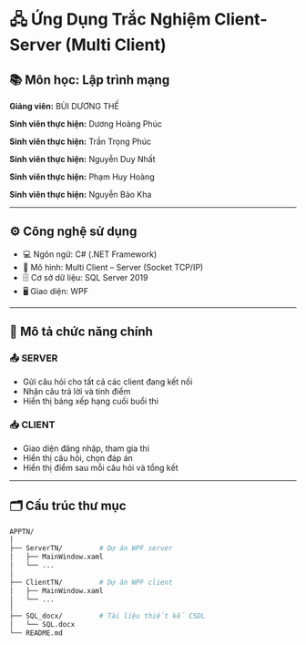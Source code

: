 # 🖧 Ứng Dụng Trắc Nghiệm Client-Server (Multi Client)

## 📚 Môn học: Lập trình mạng

**Giảng viên:** BÙI DƯƠNG THẾ

**Sinh viên thực hiện:** Dương Hoàng Phúc

**Sinh viên thực hiện:** Trần Trọng Phúc

**Sinh viên thực hiện:** Nguyễn Duy Nhất

**Sinh viên thực hiện:** Phạm Huy Hoàng

**Sinh viên thực hiện:** Nguyễn Bảo Kha


---

## ⚙️ Công nghệ sử dụng
- 💻 Ngôn ngữ: C# (.NET Framework)
- 🔌 Mô hình: Multi Client – Server (Socket TCP/IP)
- 🗄️ Cơ sở dữ liệu: SQL Server 2019
- 🖥️ Giao diện: WPF

---

## 🧠 Mô tả chức năng chính

### 📤 SERVER
- Gửi câu hỏi cho tất cả các client đang kết nối
- Nhận câu trả lời và tính điểm
- Hiển thị bảng xếp hạng cuối buổi thi

### 📥 CLIENT
- Giao diện đăng nhập, tham gia thi
- Hiển thị câu hỏi, chọn đáp án
- Hiển thị điểm sau mỗi câu hỏi và tổng kết

---

## 🗂️ Cấu trúc thư mục

```bash
APPTN/
│
├── ServerTN/         # Dự án WPF server
│   ├── MainWindow.xaml
│   └── ...
│
├── ClientTN/         # Dự án WPF client
│   ├── MainWindow.xaml
│   └── ...
│
├── SQL_docx/         # Tài liệu thiết kế CSDL
│   └── SQL.docx
└── README.md
